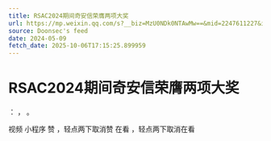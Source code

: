 ```yaml
---
title: RSAC2024期间奇安信荣膺两项大奖
url: https://mp.weixin.qq.com/s?__biz=MzU0NDk0NTAwMw==&mid=2247611227&idx=2&sn=95e6ab233d354a8891b3bcaa81b0ab4c
source: Doonsec's feed
date: 2024-05-09
fetch_date: 2025-10-06T17:15:25.899959
---
```


# RSAC2024期间奇安信荣膺两项大奖

：
，
。

视频
小程序
赞
，轻点两下取消赞
在看
，轻点两下取消在看